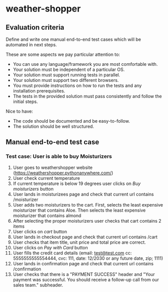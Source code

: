 # weather-shopper

## Evaluation criteria
Define and write one manual end-to-end test cases which will be automated in next
steps.

These are some aspects we pay particular attention to:
- You can use any language/framework you are most comfortable with.
- Your solution must be independent of a particular OS.
- Your solution must support running tests in parallel.
- Your solution must support two different browsers.
- You must provide instructions on how to run the tests and any installation prerequisites.
- The tests in the provided solution must pass consistently and follow the initial steps.

Nice to have:
- The code should be documented and be easy-to-follow.
- The solution should be well structured.

## Manual end-to-end test case
### Test case: User is able to buy Moisturizers
1. User goes to weathershopper website (https://weathershopper.pythonanywhere.com/)
2. User check current temperature
3. If current temperature is below 19 degrees user clicks on _Buy moisturizers_ button
4. User lands in moisturizees page and check that current url contains /moisturizer
5. User adds two moisturizers to the cart. First, selects the least expensive moisturizer that contains Aloe. Then selects the least expensive moisturizer that contains almond
6. After selecting the proper moisturizers user checks that cart contains 2 items
7. User clicks on _cart_ button
8. User lands in checkout page and check that current url contains /cart
9. User checks that item title, unit price and total price are correct.
10. User clicks on _Pay with Card_ button
11. User fills the credit card details (email: test@test.com cc: 5555555555554444, cvc: 111, date: 12/2030 or any future date, zip; 1111)
12. User lands in confirmation page and check that current url contains /confirmation
13. User checks that there is a "PAYMENT SUCCESS" header and "Your payment was successful. You should receive a follow-up call from our sales team." subheader.

